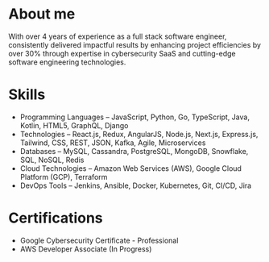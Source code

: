# About me 
With over 4 years of experience as a full stack software engineer, consistently delivered impactful results by enhancing project efficiencies by over 30% through expertise in cybersecurity SaaS and cutting-edge software engineering technologies.

# Skills

* Programming Languages –  JavaScript, Python, Go, TypeScript, Java, Kotlin, HTML5, GraphQL, Django
* Technologies –  React.js, Redux, AngularJS, Node.js, Next.js, Express.js, Tailwind, CSS, REST, JSON, Kafka, Agile, Microservices
* Databases –  MySQL, Cassandra, PostgreSQL, MongoDB, Snowflake, SQL, NoSQL, Redis
* Cloud Technologies –  Amazon Web Services (AWS), Google Cloud Platform (GCP), Terraform
* DevOps Tools –  Jenkins, Ansible, Docker, Kubernetes, Git, CI/CD, Jira

# Certifications
* Google Cybersecurity Certificate - Professional
* AWS Developer Associate (In Progress)
